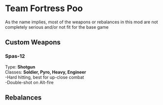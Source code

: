 # Team Fortress Poo

As the name implies, most of the weapons or rebalances in this mod are not completely serious and/or not fit for the base game

## Custom Weapons

### Spas-12
Type: **Shotgun**  
Classes: **Soldier, Pyro, Heavy, Engineer**  
-Hard hitting, best for up-close combat  
-Double-shot on Alt-fire  

## Rebalances